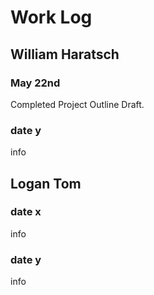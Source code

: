 # Work Log

## William Haratsch

### May 22nd

Completed Project Outline Draft.

### date y

info


## Logan Tom

### date x

info

### date y

info
